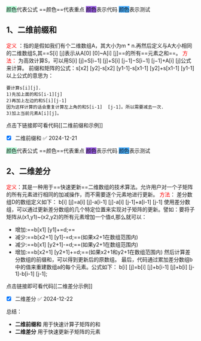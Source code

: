 <span style="background:#affad1">颜色</span>代表公式   ==颜色==代表重点  <span style="background:#9254de">颜色</span>表示代码   <span style="background:#40a9ff">颜色</span>表示测试
## 1、二维前缀和
<font color="#ff0000">定义</font> ：指的是假如我们有个二维数组A，其大小为m * n.再然后定义与A大小相同的二维数组S,其==S[i]  [j]表示从A[0]  [0]~A[i]  [j]==的所有==元素之和==。
<font color="#ff0000">方法：</font>
为高效计算S，可以用S[i]  [j]=S[i−1]  [j]+S[i]  [j−1]−S[i−1]  [j−1]+A[i]  [j]公式来计算。
前缀和矩阵的公式：s[x2]  [y2]-s[x2]  [y1-1]-s[x1-1]  [y2]+s[x1-1]  [y1-1]
以上公式的意思为：
```
要计算s[i][j].
1)先加上面的和S[i-1][j]
2)再加上左边的和S[i][j-1]
因为这样计算的话会重复计算左上角的和S[i-1]  [j-1]。所以需要减去一次.
3)加上当前元素A[i][j]。
```

点击下链接即可看代码[[二维前缀和示例]]

- [x] 二维前缀和 ✅ 2024-12-21

<span style="background:#affad1">颜色</span>代表公式   ==颜色==代表重点  <span style="background:#9254de">颜色</span>表示代码   <span style="background:#40a9ff">颜色</span>表示测试
## 2、二维差分
<font color="#ff0000">定义</font>：其是一种用于==快速更新==二维数组的技术算法。允许用户对一个子矩阵的所有元素进行相同的加减操作，而不需要逐个元素地进行更新。
<font color="#ff0000">方法</font>：
差分数组D的数组定义如下：
b[i]  [j]=a[i]  [j]-a[i-1]  [j]-a[i]  [j-1]+a[i-1]  [j-1]
使用差分数组，可以通过更新差分数组的几个特定位置来实现对子矩阵的更新。譬如：要将子矩阵从(x1,y1)~(x2,y2)的所有元素增加一个值d,那么就可以：
- 增加:==b[x1]  [y1]+=d;==
- 减少:==b[x2+1]  [y1]-=d;==(如果x2+1在数组范围内)
- 减少:==b[x1]  [y2+1]-=d;==(如果y2+1在数组范围内)
- 增加:==b[x2+1]  [y2+1]+=d;==(如果x2+1和y2+1在数组范围内)
然后计算差分数组的前缀和，可以得到更新后的原数组。
最后，代码通过累加差分数组b中的值来重建数组a的每个元素。公式如下：
b[i]  [j]=b[i]  [j]+b[i-1]  [j]+b[i]  [j-1]-b[i-1]  [j-1];

点击链接即可看代码[[二维差分示例]]

- [x] 二维差分 ✅ 2024-12-22

总结：
- **二维前缀和** 用于快速计算子矩阵的和
- **二维差分** 用于快速更新子矩阵的元素